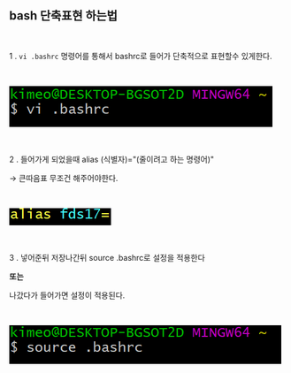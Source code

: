 ## bash 단축표현 하는법

<br>

1 . `vi .bashrc` 명령어를 통해서 bashrc로 들어가 단축적으로 표현할수 있게한다.

<br>

![git bash 단축표현](../Images/git%20단축설정/git-bash단축설정-1.jpg)

<br>

2 . 들어가게 되었을때 alias (식별자)="(줄이려고 하는 명령어)"

→ 큰따음표 무조건 해주어야한다.

<br>

![git bash 단축표현](../Images/git%20단축설정/git-bash단축설정-2.jpg)

<br>

3 . 넣어준뒤 저장나간뒤 source .bashrc로 설정을 적용한다

**또는**

나갔다가 들어가면 설정이 적용된다.

<br>

![git bash 단축표현](../Images/git%20단축설정/git-bash단축설정-3.jpg)